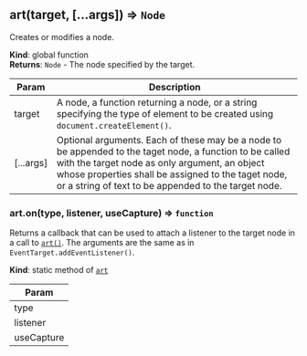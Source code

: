 <a name="art"></a>
## art(target, [...args]) ⇒ <code>Node</code>
Creates or modifies a node.

**Kind**: global function  
**Returns**: <code>Node</code> - The node specified by the target.  

| Param | Description |
| --- | --- |
| target | A node, a function returning a node, or a string specifying the type of element to be created using `document.createElement()`. |
| [...args] | Optional arguments. Each of these may be a node to be appended to the taget node, a function to be called with the target node as only argument, an object whose properties shall be assigned to the taget node, or a string of text to be appended to the target node. |

<a name="art.on"></a>
### art.on(type, listener, useCapture) ⇒ <code>function</code>
Returns a callback that can be used to attach a listener to the target node in a call to
[`art()`](#art).
The arguments are the same as in `EventTarget.addEventListener()`.

**Kind**: static method of <code>[art](#art)</code>  

| Param |
| --- |
| type | 
| listener | 
| useCapture | 

